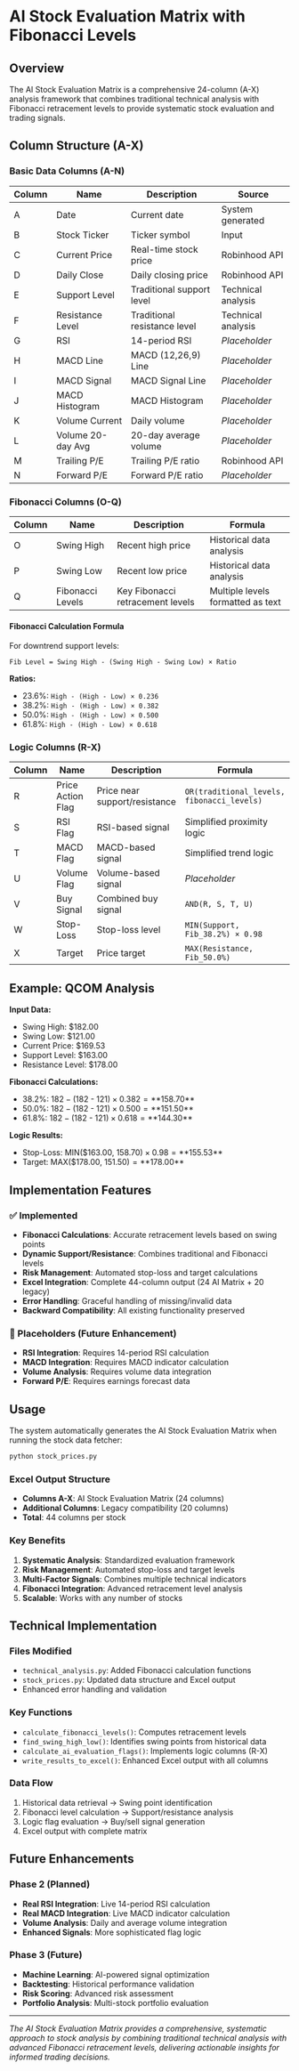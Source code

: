 # AI Stock Evaluation Matrix with Fibonacci Levels

## Overview

The AI Stock Evaluation Matrix is a comprehensive 24-column (A-X) analysis framework that combines traditional technical analysis with Fibonacci retracement levels to provide systematic stock evaluation and trading signals.

## Column Structure (A-X)

### Basic Data Columns (A-N)
| Column | Name | Description | Source |
|--------|------|-------------|---------|
| A | Date | Current date | System generated |
| B | Stock Ticker | Ticker symbol | Input |
| C | Current Price | Real-time stock price | Robinhood API |
| D | Daily Close | Daily closing price | Robinhood API |
| E | Support Level | Traditional support level | Technical analysis |
| F | Resistance Level | Traditional resistance level | Technical analysis |
| G | RSI | 14-period RSI | *Placeholder* |
| H | MACD Line | MACD (12,26,9) Line | *Placeholder* |
| I | MACD Signal | MACD Signal Line | *Placeholder* |
| J | MACD Histogram | MACD Histogram | *Placeholder* |
| K | Volume Current | Daily volume | *Placeholder* |
| L | Volume 20-day Avg | 20-day average volume | *Placeholder* |
| M | Trailing P/E | Trailing P/E ratio | Robinhood API |
| N | Forward P/E | Forward P/E ratio | *Placeholder* |

### Fibonacci Columns (O-Q)
| Column | Name | Description | Formula |
|--------|------|-------------|---------|
| O | Swing High | Recent high price | Historical data analysis |
| P | Swing Low | Recent low price | Historical data analysis |
| Q | Fibonacci Levels | Key Fibonacci retracement levels | Multiple levels formatted as text |

#### Fibonacci Calculation Formula
For downtrend support levels:
```
Fib Level = Swing High - (Swing High - Swing Low) × Ratio
```

**Ratios:**
- 23.6%: `High - (High - Low) × 0.236`
- 38.2%: `High - (High - Low) × 0.382`
- 50.0%: `High - (High - Low) × 0.500`
- 61.8%: `High - (High - Low) × 0.618`

### Logic Columns (R-X)
| Column | Name | Description | Formula |
|--------|------|-------------|---------|
| R | Price Action Flag | Price near support/resistance | `OR(traditional_levels, fibonacci_levels)` |
| S | RSI Flag | RSI-based signal | Simplified proximity logic |
| T | MACD Flag | MACD-based signal | Simplified trend logic |
| U | Volume Flag | Volume-based signal | *Placeholder* |
| V | Buy Signal | Combined buy signal | `AND(R, S, T, U)` |
| W | Stop-Loss | Stop-loss level | `MIN(Support, Fib_38.2%) × 0.98` |
| X | Target | Price target | `MAX(Resistance, Fib_50.0%)` |

## Example: QCOM Analysis

**Input Data:**
- Swing High: $182.00
- Swing Low: $121.00
- Current Price: $169.53
- Support Level: $163.00
- Resistance Level: $178.00

**Fibonacci Calculations:**
- 38.2%: $182 - ($182 - $121) × 0.382 = **$158.70**
- 50.0%: $182 - ($182 - $121) × 0.500 = **$151.50**
- 61.8%: $182 - ($182 - $121) × 0.618 = **$144.30**

**Logic Results:**
- Stop-Loss: MIN($163.00, $158.70) × 0.98 = **$155.53**
- Target: MAX($178.00, $151.50) = **$178.00**

## Implementation Features

### ✅ Implemented
- **Fibonacci Calculations**: Accurate retracement levels based on swing points
- **Dynamic Support/Resistance**: Combines traditional and Fibonacci levels
- **Risk Management**: Automated stop-loss and target calculations
- **Excel Integration**: Complete 44-column output (24 AI Matrix + 20 legacy)
- **Error Handling**: Graceful handling of missing/invalid data
- **Backward Compatibility**: All existing functionality preserved

### 🔄 Placeholders (Future Enhancement)
- **RSI Integration**: Requires 14-period RSI calculation
- **MACD Integration**: Requires MACD indicator calculation
- **Volume Analysis**: Requires volume data integration
- **Forward P/E**: Requires earnings forecast data

## Usage

The system automatically generates the AI Stock Evaluation Matrix when running the stock data fetcher:

```bash
python stock_prices.py
```

### Excel Output Structure
- **Columns A-X**: AI Stock Evaluation Matrix (24 columns)
- **Additional Columns**: Legacy compatibility (20 columns)
- **Total**: 44 columns per stock

### Key Benefits
1. **Systematic Analysis**: Standardized evaluation framework
2. **Risk Management**: Automated stop-loss and target levels
3. **Multi-Factor Signals**: Combines multiple technical indicators
4. **Fibonacci Integration**: Advanced retracement level analysis
5. **Scalable**: Works with any number of stocks

## Technical Implementation

### Files Modified
- `technical_analysis.py`: Added Fibonacci calculation functions
- `stock_prices.py`: Updated data structure and Excel output
- Enhanced error handling and validation

### Key Functions
- `calculate_fibonacci_levels()`: Computes retracement levels
- `find_swing_high_low()`: Identifies swing points from historical data
- `calculate_ai_evaluation_flags()`: Implements logic columns (R-X)
- `write_results_to_excel()`: Enhanced Excel output with all columns

### Data Flow
1. Historical data retrieval → Swing point identification
2. Fibonacci level calculation → Support/resistance analysis
3. Logic flag evaluation → Buy/sell signal generation
4. Excel output with complete matrix

## Future Enhancements

### Phase 2 (Planned)
- **Real RSI Integration**: Live 14-period RSI calculation
- **Real MACD Integration**: Live MACD indicator calculation
- **Volume Analysis**: Daily and average volume integration
- **Enhanced Signals**: More sophisticated flag logic

### Phase 3 (Future)
- **Machine Learning**: AI-powered signal optimization
- **Backtesting**: Historical performance validation
- **Risk Scoring**: Advanced risk assessment
- **Portfolio Analysis**: Multi-stock portfolio evaluation

---

*The AI Stock Evaluation Matrix provides a comprehensive, systematic approach to stock analysis by combining traditional technical analysis with advanced Fibonacci retracement levels, delivering actionable insights for informed trading decisions.*